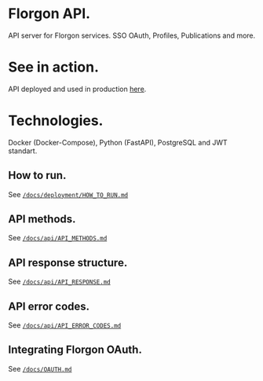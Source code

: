 # Florgon API.
API server for Florgon services. SSO OAuth, Profiles, Publications and more.

# See in action.
API deployed and used in production [here](https://api.florgon.space/).

# Technologies.
Docker (Docker-Compose), Python (FastAPI), PostgreSQL and JWT standart.

## How to run.
See [`/docs/deployment/HOW_TO_RUN.md`](/docs/deployment/HOW_TO_RUN.md)

## API methods.
See [`/docs/api/API_METHODS.md`](/docs/api/API_METHODS.md)

## API response structure.
See [`/docs/api/API_RESPONSE.md`](/docs/api/API_RESPONSE.md)

## API error codes.
See [`/docs/api/API_ERROR_CODES.md`](/docs/api/API_ERROR_CODES.md)

## Integrating Florgon OAuth.
See [`/docs/OAUTH.md`](/docs/OAUTH.md)
